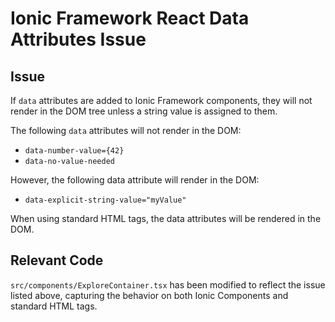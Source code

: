 # Ionic Framework React Data Attributes Issue

## Issue

If `data` attributes are added to Ionic Framework components, they will not render in the DOM tree unless a string value is assigned to them.

The following `data` attributes will not render in the DOM:

- `data-number-value={42}`
- `data-no-value-needed`

However, the following data attribute will render in the DOM:

- `data-explicit-string-value="myValue"`

When using standard HTML tags, the data attributes will be rendered in the DOM.

## Relevant Code

`src/components/ExploreContainer.tsx` has been modified to reflect the issue listed above, capturing the behavior on both Ionic Components and standard HTML tags.
